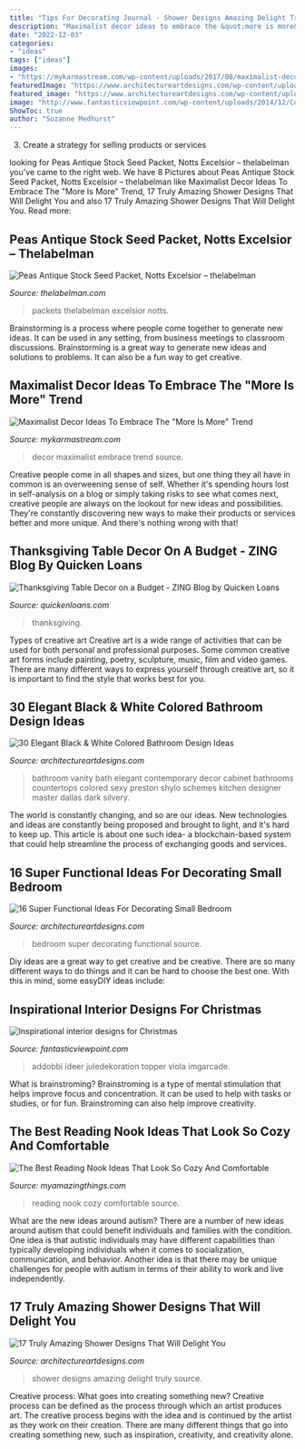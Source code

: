 ```yaml
---
title: "Tips For Decorating Journal - Shower Designs Amazing Delight Truly Source"
description: "Maximalist decor ideas to embrace the &quot;more is more&quot; trend"
date: "2022-12-03"
categories:
- "ideas"
tags: ["ideas"]
images:
- "https://mykarmastream.com/wp-content/uploads/2017/08/maximalist-decor-2.jpg"
featuredImage: "https://www.architectureartdesigns.com/wp-content/uploads/2013/10/b1.jpg"
featured_image: "https://www.architectureartdesigns.com/wp-content/uploads/2015/11/11108.jpg"
image: "http://www.fantasticviewpoint.com/wp-content/uploads/2014/12/Cool-Christmas-Tree-Decorating-Ideas-Image1-600x906.jpg"
ShowToc: true
author: "Suzanne Medhurst"
---
```



3. Create a strategy for selling products or services 

	

		
looking for Peas Antique Stock Seed Packet, Notts Excelsior – thelabelman you've came to the right web. We have 8 Pictures about Peas Antique Stock Seed Packet, Notts Excelsior – thelabelman like Maximalist Decor Ideas To Embrace The &quot;More Is More&quot; Trend, 17 Truly Amazing Shower Designs That Will Delight You and also 17 Truly Amazing Shower Designs That Will Delight You. Read more:
		
    
## Peas Antique Stock Seed Packet, Notts Excelsior – Thelabelman

<img loading=lazy src="http://cdn.shopify.com/s/files/1/0127/8568/0448/products/spb018.jpg?v=1559319430" onerror="this.onerror=null;this.src='https://tse2.mm.bing.net/th?id=OIP.B0QpVsvx3DQaq5fUlsSYogHaMh&amp;pid=15.1';" alt="Peas Antique Stock Seed Packet, Notts Excelsior – thelabelman">

_Source: thelabelman.com_

>packets thelabelman excelsior notts. 

	

Brainstorming is a process where people come together to generate new ideas. It can be used in any setting, from business meetings to classroom discussions. Brainstorming is a great way to generate new ideas and solutions to problems. It can also be a fun way to get creative.

    
## Maximalist Decor Ideas To Embrace The &quot;More Is More&quot; Trend

<img loading=lazy src="https://mykarmastream.com/wp-content/uploads/2017/08/maximalist-decor-2.jpg" onerror="this.onerror=null;this.src='https://tse2.mm.bing.net/th?id=OIP.Jk8K-iHHKUWucJiboYA-rgHaLH&amp;pid=15.1';" alt="Maximalist Decor Ideas To Embrace The &quot;More Is More&quot; Trend">

_Source: mykarmastream.com_

>decor maximalist embrace trend source. 

	

Creative people come in all shapes and sizes, but one thing they all have in common is an overweening sense of self. Whether it's spending hours lost in self-analysis on a blog or simply taking risks to see what comes next, creative people are always on the lookout for new ideas and possibilities. They're constantly discovering new ways to make their products or services better and more unique. And there's nothing wrong with that!

    
## Thanksgiving Table Decor On A Budget - ZING Blog By Quicken Loans

<img loading=lazy src="https://www.quickenloans.com/blog/wp-content/uploads/2014/11/Traditional-Table-.jpg" onerror="this.onerror=null;this.src='https://tse3.mm.bing.net/th?id=OIP.nQTx2Jtxrvq8MrTgWM-kUAHaE8&amp;pid=15.1';" alt="Thanksgiving Table Decor on a Budget - ZING Blog by Quicken Loans">

_Source: quickenloans.com_

>thanksgiving. 

	

Types of creative art
Creative art is a wide range of activities that can be used for both personal and professional purposes. Some common creative art forms include painting, poetry, sculpture, music, film and video games. There are many different ways to express yourself through creative art, so it is important to find the style that works best for you.

    
## 30 Elegant Black &amp; White Colored Bathroom Design Ideas

<img loading=lazy src="https://www.architectureartdesigns.com/wp-content/uploads/2013/10/b1.jpg" onerror="this.onerror=null;this.src='https://tse2.mm.bing.net/th?id=OIP.Yx0JkoRtpGqgisqYTmX02QAAAA&amp;pid=15.1';" alt="30 Elegant Black &amp; White Colored Bathroom Design Ideas">

_Source: architectureartdesigns.com_

>bathroom vanity bath elegant contemporary decor cabinet bathrooms countertops colored sexy preston shylo schemes kitchen designer master dallas dark silvery. 

	

The world is constantly changing, and so are our ideas. New technologies and ideas are constantly being proposed and brought to light, and it's hard to keep up. This article is about one such idea- a blockchain-based system that could help streamline the process of exchanging goods and services.

    
## 16 Super Functional Ideas For Decorating Small Bedroom

<img loading=lazy src="http://www.architectureartdesigns.com/wp-content/uploads/2017/02/3-39-630x473.jpg" onerror="this.onerror=null;this.src='https://tse1.mm.bing.net/th?id=OIP.9mJrnkobsUTUM1T3OXiVlQHaFj&amp;pid=15.1';" alt="16 Super Functional Ideas For Decorating Small Bedroom">

_Source: architectureartdesigns.com_

>bedroom super decorating functional source. 

	

Diy ideas are a great way to get creative and be creative. There are so many different ways to do things and it can be hard to choose the best one. With this in mind, some easyDIY ideas include:

    
## Inspirational Interior Designs For Christmas

<img loading=lazy src="http://www.fantasticviewpoint.com/wp-content/uploads/2014/12/Cool-Christmas-Tree-Decorating-Ideas-Image1-600x906.jpg" onerror="this.onerror=null;this.src='https://tse2.mm.bing.net/th?id=OIP.q5SWdO_zfDccOelEuzMgTQHaLL&amp;pid=15.1';" alt="Inspirational interior designs for Christmas">

_Source: fantasticviewpoint.com_

>addobbi ideer juledekoration topper viola imgarcade. 

	

What is brainstroming?
Brainstroming is a type of mental stimulation that helps improve focus and concentration. It can be used to help with tasks or studies, or for fun. Brainstroming can also help improve creativity.

    
## The Best Reading Nook Ideas That Look So Cozy And Comfortable

<img loading=lazy src="http://myamazingthings.com/wp-content/uploads/2017/08/reading-nook-5.jpg" onerror="this.onerror=null;this.src='https://tse2.mm.bing.net/th?id=OIP.H9MoPAJQ0_y2XDG5VspK_AHaLH&amp;pid=15.1';" alt="The Best Reading Nook Ideas That Look So Cozy And Comfortable">

_Source: myamazingthings.com_

>reading nook cozy comfortable source. 

	

What are the new ideas around autism?
There are a number of new ideas around autism that could benefit individuals and families with the condition. One idea is that autistic individuals may have different capabilities than typically developing individuals when it comes to socialization, communication, and behavior. Another idea is that there may be unique challenges for people with autism in terms of their ability to work and live independently.

    
## 17 Truly Amazing Shower Designs That Will Delight You

<img loading=lazy src="https://www.architectureartdesigns.com/wp-content/uploads/2015/11/11108.jpg" onerror="this.onerror=null;this.src='https://tse4.mm.bing.net/th?id=OIP.UQKQiiZ9dBCP0oEm7x3htQHaJ4&amp;pid=15.1';" alt="17 Truly Amazing Shower Designs That Will Delight You">

_Source: architectureartdesigns.com_

>shower designs amazing delight truly source. 

	

Creative process: What goes into creating something new?
Creative process can be defined as the process through which an artist produces art. The creative process begins with the idea and is continued by the artist as they work on their creation. There are many different things that go into creating something new, such as inspiration, creativity, and creativity alone.


